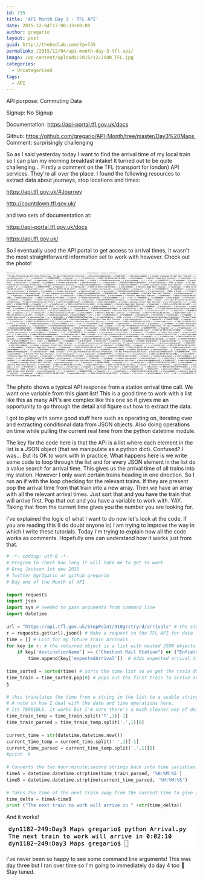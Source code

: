 ```yaml
---
id: 735
title: 'API Month Day 3 - TFL API'
date: 2015-12-04T17:00:33+00:00
author: gregario
layout: post
guid: http://thebedlab.com/?p=735
permalink: /2015/12/04/api-month-day-3-tfl-api/
image: /wp-content/uploads/2015/12/JSON_TFL.jpg
categories:
  - Uncategorised
tags:
  - API
---
```

API purpose: Commuting Data
  
Signup: No Signup
  
Documentation: <a href="https://api-portal.tfl.gov.uk/docs" target="_blank">https://api-portal.tfl.gov.uk/docs</a>
  
Github: <a href="https://github.com/gregario/API-Month/tree/master/Day3%20Maps" target="_blank">https://github.com/gregario/API-Month/tree/master/Day3%20Maps </a> Comment: surprisingly challenging

So as I said yesterday today I want to find the arrival time of my local train so I can plan my morning breakfast intake! It turned out to be quite challenging... Firstly a comment on the TFL (transport for london) API services. They're all over the place. I found the following resources to extract data about journeys, stop locations and times:

<a href="https://api.tfl.gov.uk/#Journey" target="_blank">https://api.tfl.gov.uk/#Journey</a>
  
<a href="http://countdown.tfl.gov.uk/" target="_blank">http://countdown.tfl.gov.uk/</a>

and two sets of documentation at:

<a href="https://api-portal.tfl.gov.uk/docs" target="_blank">https://api-portal.tfl.gov.uk/docs</a>
  
<a href="https://api.tfl.gov.uk/" target="_blank">https://api.tfl.gov.uk/</a>

So I eventually used the API portal to get access to arrival times, it wasn't the most straightforward information set to work with however. Check out the photo!
  
![JSON_TFL](/wp-content/uploads/2015/12/JSON_TFL.jpg)

The photo shows a typical API response from a station arrival time call. We want one variable from this giant list! This is a good time to work with a list like this as many API's are complex like this one so it gives me an opportunity to go through the detail and figure out how to extract the data.

I got to play with some good stuff here such as operating on, iterating over and extracting conditional data from JSON objects. Also doing operations on time while pulling the current real time from the python datetime module.

The key for the code here is that the API is a list where each element in the list is a JSON object (that we manipulate as a python dict). Confused? I was... But its OK to work with in practice. What happens here is we write some code to loop through the list and for every JSON element in the list do a value search for arrival time. This gives us the arrival time of all trains into my station. However I only want certain trains heading in one direction. So I run an if with the loop checking for the relevant trains. If they are present pop the arrival time from that train into a new array. Then we have an array with all the relevant arrival times. Just sort that and you have the train that will arrive first. Pop that out and you have a variable to work with. YAY. Taking that from the current time gives you the number you are looking for.

I've explained the logic of what I want to do now let's look at the code. If you are reading this (I do doubt anyone is) I am trying to improve the way in which I write these tutorials. Today I'm trying to explain how all the code works as comments. Hopefully one can understand how it works just from that.

```python
# -*- coding: utf-8 -*-
# Program to check how long it will take me to get to work
# Greg Jackson 1st dev 2015
# Twitter @gr3gario or github gregario
# Day one of the Month of API

import requests
import json 
import sys # needed to pass arguments from command line 
import datetime 

url = "https://api.tfl.gov.uk/StopPoint/910grctryrd/arrivals" # the stop number is returned from the TFL website from a manual search. This calls the data
r = requests.get(url).json() # Make a request to the TFL API for data
time = [] # List for my future train arrivals
for key in r: # the returned object is a list with nested JSON objects inside each list. So you need to iterate through the list and do operations on each object separately
	if key['destinationName'] == ("Cheshunt Rail Station") or ("Enfield Town Rail Station"): # This filters out trains to different destinations. I can take either of these trains
		time.append(key['expectedArrival'])  # Adds expected arrival time from each train data structure to the time list

time_sorted = sorted(time) # sorts the time list so we get the train due to arrive first
time_train = time_sorted.pop(0) # pops out the first train to arrive and stores as a string
§

# this translates the time from a string in the list to a usable string, taking out the date. 
# A note on how I deal with the date and time operations here. 
# Its TERRIBLE. it works but I'm sure there's a much cleaner way of doing this. 
time_train_temp = time_train.split('T',1)[-1]
time_train_parsed = time_train_temp.split('.',1)[0]

current_time = str(datetime.datetime.now())
current_time_temp = current_time.split(' ',1)[-1]
current_time_parsed = current_time_temp.split('.',1)[0]
#print  k

# Converts the two hour:minute:second strings back into time variables. 
timeA = datetime.datetime.strptime(time_train_parsed, '%H:%M:%S')  
timeB = datetime.datetime.strptime(current_time_parsed, '%H:%M:%S') 

# Takes the time of the next train away from the current time to give an estimated time until arrival of the next train I can take 
time_delta = timeA-timeB
print ("The next train to work will arrive in " +str(time_delta))
```

And it works!
  
![Output_day3](/wp-content/uploads/2015/12/Output_day3.jpg)

I've never been so happy to see some command line arguments! This was day three but I ran over time so I'm going to immediately do day 4 too 🙂 Stay tuned.

